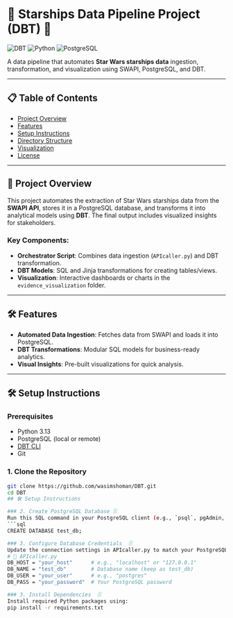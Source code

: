# 🌟 Starships Data Pipeline Project (DBT) 🚀

![DBT](https://img.shields.io/badge/dbt-%23FF694B.svg?style=for-the-badge&logo=dbt&logoColor=white)
![Python](https://img.shields.io/badge/python-3.13-blue?style=for-the-badge&logo=python)
![PostgreSQL](https://img.shields.io/badge/PostgreSQL-316192?style=for-the-badge&logo=postgresql)

A data pipeline that automates **Star Wars starships data** ingestion, transformation, and visualization using SWAPI, PostgreSQL, and DBT.

---

## 📋 Table of Contents
- [Project Overview](#-project-overview)
- [Features](#-features)
- [Setup Instructions](#-setup-instructions)
- [Directory Structure](#-directory-structure)
- [Visualization](#-visualization)
- [License](#-license)

---

## 🚀 Project Overview

This project automates the extraction of Star Wars starships data from the **SWAPI API**, stores it in a PostgreSQL database, and transforms it into analytical models using **DBT**. The final output includes visualized insights for stakeholders.

### Key Components:
- **Orchestrator Script**: Combines data ingestion (`APIcaller.py`) and DBT transformation.
- **DBT Models**: SQL and Jinja transformations for creating tables/views.
- **Visualization**: Interactive dashboards or charts in the `evidence_visualization` folder.

---

## 🛠️ Features
- **Automated Data Ingestion**: Fetches data from SWAPI and loads it into PostgreSQL.
- **DBT Transformations**: Modular SQL models for business-ready analytics.
- **Visual Insights**: Pre-built visualizations for quick analysis.

---

## 🛠️ Setup Instructions

### Prerequisites
- Python 3.13
- PostgreSQL (local or remote)
- [DBT CLI](https://docs.getdbt.com/dbt-cli/installation)
- Git

### 1. Clone the Repository
```bash
git clone https://github.com/wasimshoman/DBT.git
cd DBT
## 🛠️ Setup Instructions

### 2. Create PostgreSQL Database 🗄️
Run this SQL command in your PostgreSQL client (e.g., `psql`, pgAdmin, or DBeaver):
```sql
CREATE DATABASE test_db;

### 3. Configure Database Credentials  🗄️
Update the connection settings in APIcaller.py to match your PostgreSQL instance:
# 📁 APIcaller.py
DB_HOST = "your_host"      # e.g., "localhost" or "127.0.0.1"
DB_NAME = "test_db"        # Database name (keep as test_db)
DB_USER = "your_user"      # e.g., "postgres"
DB_PASS = "your_password"  # Your PostgreSQL password

### 3. Install Dependencies  🗄️
Install required Python packages using:
pip install -r requirements.txt
